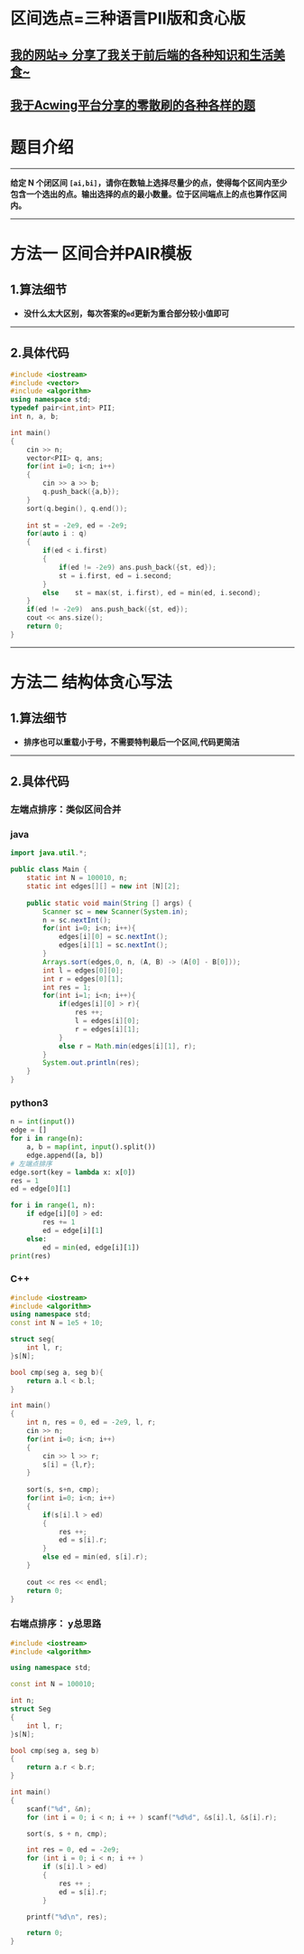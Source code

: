 # 区间选点=三种语言PII版和贪心版
## [我的网站=> 分享了我关于前后端的各种知识和生活美食~](https://www.fanxy.cloud)

## [我于Acwing平台分享的零散刷的各种各样的题](https://www.acwing.com/blog/content/33005/) 

# 题目介绍


----------

**给定 N 个闭区间 `[ai,bi]`，请你在数轴上选择尽量少的点，使得每个区间内至少包含一个选出的点。输出选择的点的最小数量。位于区间端点上的点也算作区间内。**

----------

# 方法一 区间合并PAIR模板

## 1.算法细节


*   **没什么太大区别，每次答案的`ed`更新为重合部分较小值即可**

----------

## 2.具体代码

```c++
#include <iostream>
#include <vector>
#include <algorithm>
using namespace std;
typedef pair<int,int> PII;
int n, a, b;

int main()
{
    cin >> n;
    vector<PII> q, ans;
    for(int i=0; i<n; i++)
    {
        cin >> a >> b;
        q.push_back({a,b});
    }
    sort(q.begin(), q.end());
    
    int st = -2e9, ed = -2e9;
    for(auto i : q)
    {
        if(ed < i.first)  
        {
            if(ed != -2e9) ans.push_back({st, ed});
            st = i.first, ed = i.second;
        }
        else    st = max(st, i.first), ed = min(ed, i.second);
    }
    if(ed != -2e9)  ans.push_back({st, ed});
    cout << ans.size();
    return 0;
}
```



----------



# 方法二 结构体贪心写法

## 1.算法细节


*   **排序也可以重载小于号，不需要特判最后一个区间,代码更简洁**


----------



## 2.具体代码

### 左端点排序：类似区间合并

### java
```java
import java.util.*;

public class Main {
    static int N = 100010, n;
    static int edges[][] = new int [N][2];
    
    public static void main(String [] args) {
        Scanner sc = new Scanner(System.in);
        n = sc.nextInt();
        for(int i=0; i<n; i++){
            edges[i][0] = sc.nextInt();
            edges[i][1] = sc.nextInt();
        }
        Arrays.sort(edges,0, n, (A, B) -> (A[0] - B[0]));
        int l = edges[0][0]; 
        int r = edges[0][1];
        int res = 1;
        for(int i=1; i<n; i++){
            if(edges[i][0] > r){
                res ++;
                l = edges[i][0];
                r = edges[i][1];
            }
            else r = Math.min(edges[i][1], r);
        }
        System.out.println(res);
    }
}
```


### python3

```python
n = int(input())
edge = []
for i in range(n):
    a, b = map(int, input().split())
    edge.append([a, b])
# 左端点排序
edge.sort(key = lambda x: x[0])
res = 1
ed = edge[0][1]

for i in range(1, n):
    if edge[i][0] > ed:
        res += 1
        ed = edge[i][1]
    else:
        ed = min(ed, edge[i][1])
print(res)
```


### C++

```c++
#include <iostream>
#include <algorithm>
using namespace std;
const int N = 1e5 + 10;

struct seg{
    int l, r;
}s[N];

bool cmp(seg a, seg b){
    return a.l < b.l;
}

int main()
{
    int n, res = 0, ed = -2e9, l, r;
    cin >> n;
    for(int i=0; i<n; i++)
    {
        cin >> l >> r;
        s[i] = {l,r};
    }
    
    sort(s, s+n, cmp);
    for(int i=0; i<n; i++)
    {
        if(s[i].l > ed) 
        {
            res ++;
            ed = s[i].r;
        }
        else ed = min(ed, s[i].r);
    }
    
    cout << res << endl;
    return 0;
}
```



### 右端点排序： y总思路

```c++
#include <iostream>
#include <algorithm>

using namespace std;

const int N = 100010;

int n;
struct Seg
{
    int l, r;
}s[N];

bool cmp(seg a, seg b)
{
    return a.r < b.r;
}

int main()
{
    scanf("%d", &n);
    for (int i = 0; i < n; i ++ ) scanf("%d%d", &s[i].l, &s[i].r);

    sort(s, s + n, cmp);

    int res = 0, ed = -2e9;
    for (int i = 0; i < n; i ++ )
        if (s[i].l > ed)
        {
            res ++ ;
            ed = s[i].r;
        }

    printf("%d\n", res);

    return 0;
}

```